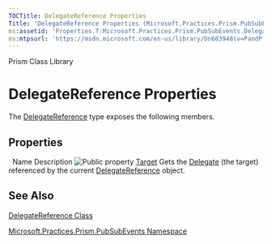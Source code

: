```yaml
---
TOCTitle: DelegateReference Properties
Title: 'DelegateReference Properties (Microsoft.Practices.Prism.PubSubEvents)'
ms:assetid: 'Properties.T:Microsoft.Practices.Prism.PubSubEvents.DelegateReference'
ms:mtpsurl: 'https://msdn.microsoft.com/en-us/library/Dn683948(v=PandP.50)'
---
```


Prism Class Library

DelegateReference Properties
============================

The [DelegateReference](https://msdn.microsoft.com/en-us/library/microsoft.practices.prism.pubsubevents.delegatereference(v=pandp.50)) type exposes the following members.

Properties
----------

<span id="propertyTableToggle"></span>
 
Name
Description
![](https://msdn.microsoft.com/en-us/Dn683948.pubproperty(en-us,PandP.50).gif "Public property")
[Target](https://msdn.microsoft.com/en-us/library/microsoft.practices.prism.pubsubevents.delegatereference.target(v=pandp.50))
Gets the [Delegate](http://msdn.microsoft.com/en-us/library/y22acf51) (the target) referenced by the current [DelegateReference](https://msdn.microsoft.com/en-us/library/microsoft.practices.prism.pubsubevents.delegatereference(v=pandp.50)) object.

See Also
--------


[DelegateReference Class](https://msdn.microsoft.com/en-us/library/microsoft.practices.prism.pubsubevents.delegatereference(v=pandp.50))

[Microsoft.Practices.Prism.PubSubEvents Namespace](https://msdn.microsoft.com/en-us/library/microsoft.practices.prism.pubsubevents(v=pandp.50))
